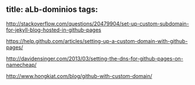 title: aLb-dominios
tags:
---
http://stackoverflow.com/questions/20479904/set-up-custom-subdomain-for-jekyll-blog-hosted-in-github-pages

https://help.github.com/articles/setting-up-a-custom-domain-with-github-pages/

http://davidensinger.com/2013/03/setting-the-dns-for-github-pages-on-namecheap/

http://www.hongkiat.com/blog/github-with-custom-domain/
